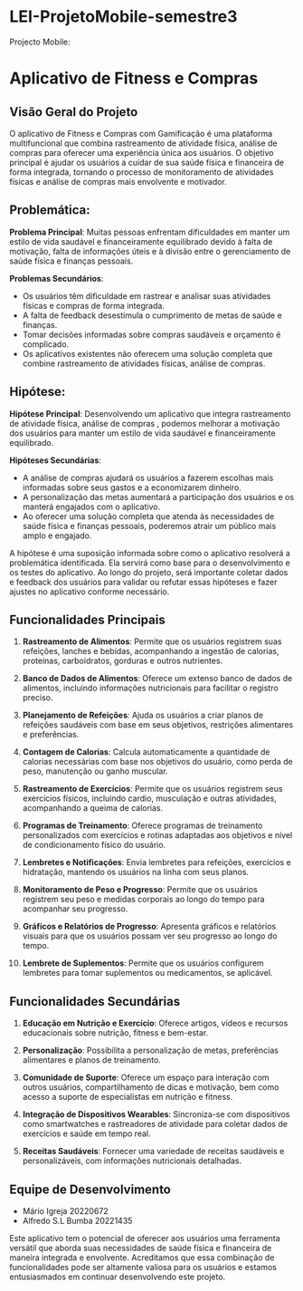# LEI-ProjetoMobile-semestre3
Projecto Mobile:
# Aplicativo de Fitness e Compras 

## Visão Geral do Projeto

O aplicativo de Fitness e Compras com Gamificação é uma plataforma multifuncional que combina rastreamento de atividade física, análise de compras para oferecer uma experiência única aos usuários. O objetivo principal é ajudar os usuários a cuidar de sua saúde física e financeira de forma integrada, tornando o processo de monitoramento de atividades físicas e análise de compras mais envolvente e motivador.


## Problemática:

**Problema Principal**: 
Muitas pessoas enfrentam dificuldades em manter um estilo de vida saudável e financeiramente equilibrado devido à falta de motivação, falta de informações úteis e à divisão entre o gerenciamento de saúde física e finanças pessoais.

**Problemas Secundários**:
- Os usuários têm dificuldade em rastrear e analisar suas atividades físicas e compras de forma integrada.
- A falta de feedback desestimula o cumprimento de metas de saúde e finanças.
- Tomar decisões informadas sobre compras saudáveis e orçamento é complicado.
- Os aplicativos existentes não oferecem uma solução completa que combine rastreamento de atividades físicas, análise de compras.

## Hipótese:

**Hipótese Principal**:
Desenvolvendo um aplicativo que integra rastreamento de atividade física, análise de compras , podemos melhorar a motivação dos usuários para manter um estilo de vida saudável e financeiramente equilibrado.

**Hipóteses Secundárias**:
- A análise de compras ajudará os usuários a fazerem escolhas mais informadas sobre seus gastos e a economizarem dinheiro.
- A personalização das metas aumentará a participação dos usuários e os manterá engajados com o aplicativo.
- Ao oferecer uma solução completa que atenda às necessidades de saúde física e finanças pessoais, poderemos atrair um público mais amplo e engajado.

A hipótese é uma suposição informada sobre como o aplicativo resolverá a problemática identificada. Ela servirá como base para o desenvolvimento e os testes do aplicativo. Ao longo do projeto, será importante coletar dados e feedback dos usuários para validar ou refutar essas hipóteses e fazer ajustes no aplicativo conforme necessário.

## Funcionalidades Principais

 1. **Rastreamento de Alimentos**: Permite que os usuários registrem suas refeições, lanches e bebidas, acompanhando a ingestão de calorias, proteínas, carboidratos, gorduras e outros nutrientes.
 
 2. **Banco de Dados de Alimentos**: Oferece um extenso banco de dados de alimentos, incluindo informações nutricionais para facilitar o registro preciso.
 
 3. **Planejamento de Refeições**: Ajuda os usuários a criar planos de refeições saudáveis com base em seus objetivos, restrições alimentares e preferências.
 
 4. **Contagem de Calorias**: Calcula automaticamente a quantidade de calorias necessárias com base nos objetivos do usuário, como perda de peso, manutenção ou ganho muscular.
 
 5. **Rastreamento de Exercícios**: Permite que os usuários registrem seus exercícios físicos, incluindo cardio, musculação e outras atividades, acompanhando a queima de calorias.
 
 6. **Programas de Treinamento**: Oferece programas de treinamento personalizados com exercícios e rotinas adaptadas aos objetivos e nível de condicionamento físico do usuário.
 
 7. **Lembretes e Notificações**: Envia lembretes para refeições, exercícios e hidratação, mantendo os usuários na linha com seus planos.
 
 8. **Monitoramento de Peso e Progresso**: Permite que os usuários registrem seu peso e medidas corporais ao longo do tempo para acompanhar seu progresso.
 
 9. **Gráficos e Relatórios de Progresso**: Apresenta gráficos e relatórios visuais para que os usuários possam ver seu progresso ao longo do tempo.
     
 10. **Lembrete de Suplementos**: Permite que os usuários configurem lembretes para tomar suplementos ou medicamentos, se aplicável.
 

     
## Funcionalidades Secundárias

 1. **Educação em Nutrição e Exercício**: Oferece artigos, vídeos e recursos educacionais sobre nutrição, fitness e bem-estar.
     
 2. **Personalização**: Possibilita a personalização de metas, preferências alimentares e planos de treinamento.
     
 3. **Comunidade de Suporte**: Oferece um espaço para interação com outros usuários, compartilhamento de dicas e motivação, bem como acesso a suporte de especialistas em nutrição e fitness.
     
 4. **Integração de Dispositivos Wearables**: Sincroniza-se com dispositivos como smartwatches e rastreadores de atividade para coletar dados de exercícios e saúde em tempo real.
     
 5. **Receitas Saudáveis**: Fornecer uma variedade de receitas saudáveis e personalizáveis, com informações nutricionais detalhadas.
     
## Equipe de Desenvolvimento

- Mário Igreja      20220672
- Alfredo S.L Bumba 20221435

Este aplicativo tem o potencial de oferecer aos usuários uma ferramenta versátil que aborda suas necessidades de saúde física e financeira de maneira integrada e envolvente. Acreditamos que essa combinação de funcionalidades pode ser altamente valiosa para os usuários e estamos entusiasmados em continuar desenvolvendo este projeto.


